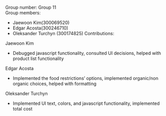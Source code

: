 Group number: Group 11  
Group members: 
- Jaewoon Kim(300069520)
- Edgar Acosta(300246710)
- Oleksander Turchyn (300174825) 
Contributions:

Jaewoon Kim 
- Debugged javascript functionality, consulted UI decisions, helped with product list functionality  

Edgar Acosta 
- Implemented the food restrictions’ options, implemented organic/non organic choices, helped with formatting  

Oleksander Turchyn 
-  Implemented UI text, colors, and javascript functionality, implemented total cost
